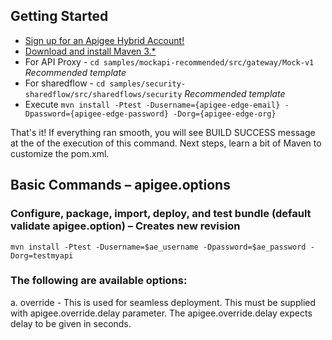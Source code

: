 ## Getting Started
- [Sign up for an Apigee Hybrid Account!](https://apigee.google.com)
- [Download and install Maven 3.*](http://maven.apache.org/download.cgi)
- For API Proxy - ```cd samples/mockapi-recommended/src/gateway/Mock-v1``` *Recommended template*
- For sharedflow - ```cd samples/security-sharedflow/src/sharedflows/security``` *Recommended template*
- Execute ```mvn install -Ptest -Dusername={apigee-edge-email} -Dpassword={apigee-edge-password} -Dorg={apigee-edge-org}```

That's it! If everything ran smooth, you will see BUILD SUCCESS message at the of the execution of this command. Next steps, learn a bit of Maven to customize the pom.xml.

## Basic Commands – apigee.options

### Configure, package, import, deploy, and test bundle (default validate apigee.option) – Creates new revision

`mvn install -Ptest -Dusername=$ae_username -Dpassword=$ae_password -Dorg=testmyapi`

### The following are available options:
a. override - This is used for seamless deployment. This must be supplied with apigee.override.delay parameter. The apigee.override.delay expects delay to be given in seconds.
